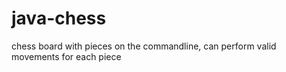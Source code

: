 # java-chess

chess board with pieces on the commandline, can perform valid movements for each piece
